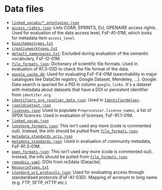 # Data files


- [`linked_vocabs/*_ontologies.json`](./linked_vocabs)
- [`access_rights.json`](./access_rights.json): Lists COAR, EPRINTS, EU, OPENAIRE access rights. Used for evaluation of the data access level, FsF-A1-01M, which looks for metadata item `access_level`.
- [`bioschemastypes.txt`](./bioschemastypes.txt)
- [`creativeworktypes.txt`](./creativeworktypes.txt)
- [`default_namespaces.txt`](./default_namespaces.txt): Excluded during evaluation of the semantic vocabulary, FsF-I2-01M.
- [`file_formats.json`](./file_formats.json): Dictionary of scientific file formats. Used in evaluation of R1.3-02D to check the file format of the data.
- [`google_cache.db`](./google_cache.db): Used for evaluating FsF-F4-01M (searchability in major catalogues like DataCite registry, Google Dataset, Mendeley, ...). Google Data search is queried for a PID in column `google_links`. It's a dataset with metadata about datasets that have a DOI or persistent identifier from `identifer.org`.
- [`identifiers_org_resolver_data.json`](./identifiers_org_resolver_data.json): Used in [`IdentifierHelper`](fuji_server/helper/identifier_helper.py).
- [`jsonldcontext.json`](./jsonldcontext.json)
- [`licenses.json`](./licenses.json): Used to populate `Preprocessor.license_names`, a list of SPDX licences. Used in evaluation of licenses, FsF-R1.1-01M.
- [`linked_vocab.json`](./linked_vocab.json)
- [`longterm_formats.json`](./longterm_formats.json): This isn't used any more (code is commented out). Instead, the info should be pulled from [`file_formats.json`](./file_formats.json).
- [`metadata_standards_uris.json`](./metadata_standards_uris.json)
- [`metadata_standards.json`](./metadata_standards.json): Used in evaluation of community metadata, FsF-R1.3-01M.
- [`open_formats.json`](./open_formats.json): This isn't used any more (code is commented out). Instead, the info should be pulled from [`file_formats.json`](./file_formats.json).
- [`repodois.yaml`](./repodois.yaml): DOIs from re3data (Datacite).
- [`ResourceTypes.txt`](./ResourceTypes.txt)
- [`standard_uri_protocols.json`](./standard_uri_protocols.json): Used for evaluating access through standardised protocols (FsF-A1-03D). Mapping of acronym to long name (e.g. FTP, SFTP, HTTP etc.)
